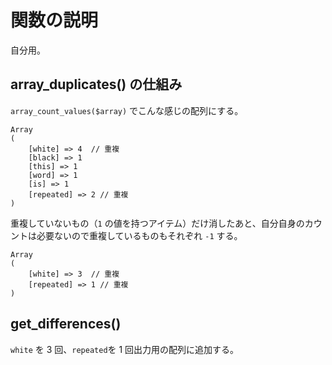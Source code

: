 # 関数の説明

自分用。

## array_duplicates() の仕組み

`array_count_values($array)` でこんな感じの配列にする。

```plain
Array
(
    [white] => 4  // 重複
    [black] => 1
    [this] => 1
    [word] => 1
    [is] => 1
    [repeated] => 2 // 重複
)
```

重複していないもの（`1` の値を持つアイテム）だけ消したあと、自分自身のカウントは必要ないので重複しているものもそれぞれ `-1` する。

```plain
Array
(
    [white] => 3  // 重複
    [repeated] => 1 // 重複
)
```

## get_differences()

`white` を 3 回、`repeated`を 1 回出力用の配列に追加する。
